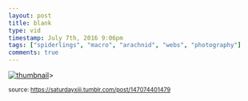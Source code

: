 ```yaml
---
layout: post
title: blank
type: vid
timestamp: July 7th, 2016 9:06pm
tags: ["spiderlings", "macro", "arachnid", "webs", "photography"]
comments: true
---
```

[![thumbnail](http://i3.ytimg.com/vi/6NTFNosbypk/hqdefault.jpg)](https://www.youtube.com/watch?v=6NTFNosbypk)>
  
<small>source: https://saturdayxiii.tumblr.com/post/147074401479</small>